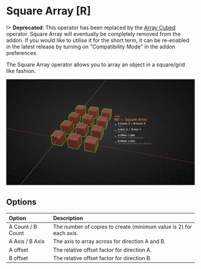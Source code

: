 # Square Array [R]

!> **Deprecated**: This operator has been replaced by the [Array Cubed](/power-mods/array-cubed) operator. Square Array will eventually be completely removed from the addon. If you would like to utilise it for the short term, it can be re-enabled in the latest release by turning on "Compatibility Mode" in the addon preferences.

The Square Array operator allows you to array an object in a square/grid like fashion.

![Square Array Operator](../_media/square-array-out.jpg ':size=800')

## Options

| Option | Description |
| :------ | :----------- |
| A Count / B Count | The number of copies to create (minimum value is 2) for each axis. |
| A Axis / B Axis | The axis to array across for direction A and B. |
| A offset | The relative offset factor for direction A. |
| B offset | The relative offset factor for direction B. |
